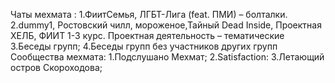 Чаты мехмата :
1.ФиитСемья, ЛГБТ-Лига (feat. ПМИ) – болталки.
2.dummy1, Ростовский чилл, мороженое,Тайный Dead Inside, Проектная ХЕЛБ, ФИИТ 1-3 курс. Проектная деятельность – тематические
3.Беседы групп;
4.Беседы групп без участников других групп
Сообщества мехмата:
1.Подслушано Мехмат;
2.Satisfaction:
3.Летающий остров Скороходова;

